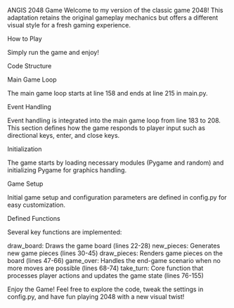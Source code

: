 ANGIS 2048 Game
Welcome to my version of the classic game 2048! This adaptation retains the original gameplay mechanics but offers a different visual style for a fresh gaming experience.

How to Play

Simply run the game and enjoy!

Code Structure

Main Game Loop

The main game loop starts at line 158 and ends at line 215 in main.py.

Event Handling

Event handling is integrated into the main game loop from line 183 to 208. This section defines how the game responds to player input such as directional keys, enter, and close keys.

Initialization

The game starts by loading necessary modules (Pygame and random) and initializing Pygame for graphics handling.

Game Setup

Initial game setup and configuration parameters are defined in config.py for easy customization.


Defined Functions

Several key functions are implemented:

draw_board: Draws the game board (lines 22-28)
new_pieces: Generates new game pieces (lines 30-45)
draw_pieces: Renders game pieces on the board (lines 47-66)
game_over: Handles the end-game scenario when no more moves are possible (lines 68-74)
take_turn: Core function that processes player actions and updates the game state (lines 76-155)

Enjoy the Game!
Feel free to explore the code, tweak the settings in config.py, and have fun playing 2048 with a new visual twist!
